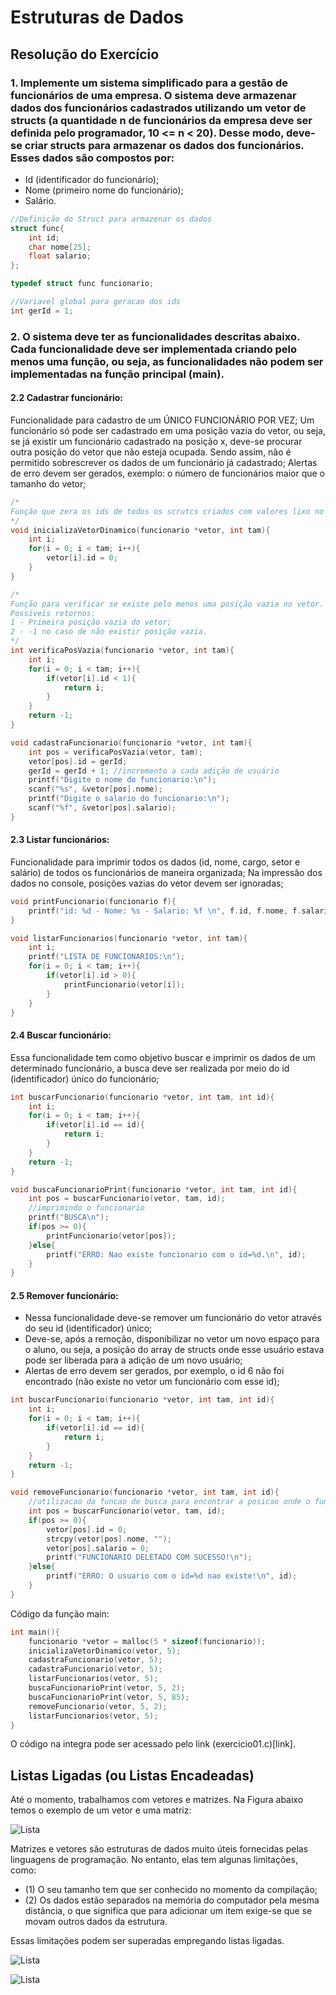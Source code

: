 # Estruturas de Dados 

## Resolução do Exercício

### 1. Implemente um sistema simplificado para a gestão de funcionários de uma empresa. O sistema deve armazenar dados dos funcionários cadastrados utilizando um vetor de structs (a quantidade n de funcionários da empresa deve ser definida pelo programador, 10 <= n < 20). Desse modo, deve-se criar structs para armazenar os dados dos funcionários. Esses dados são compostos por:

- Id (identificador do funcionário);
- Nome (primeiro nome do funcionário);
- Salário.


```cpp
//Definição do Struct para armazenar os dados
struct func{
	int id;
	char nome[25];
	float salario;
};

typedef struct func funcionario;

//Variavel global para geracao dos ids 
int gerId = 1;
```

### 2. O sistema deve ter as funcionalidades descritas abaixo. Cada funcionalidade deve ser implementada criando pelo menos uma função, ou seja, as funcionalidades não podem ser implementadas na função principal (main).

#### 2.2 Cadastrar funcionário:
Funcionalidade para cadastro de um ÚNICO FUNCIONÁRIO POR VEZ;
Um funcionário só pode ser cadastrado em uma posição vazia do vetor, ou seja, se já existir um funcionário cadastrado na posição x, deve-se procurar outra posição do vetor que não esteja ocupada. Sendo assim, não é permitido sobrescrever os dados de um funcionário já cadastrado;
Alertas de erro devem ser gerados, exemplo: o número de funcionários maior que o tamanho do vetor;

```cpp
/*
Função que zera os ids de todos os scrutcs criados com valores lixo no vetor.
*/
void inicializaVetorDinamico(funcionario *vetor, int tam){
	int i;
	for(i = 0; i < tam; i++){
		vetor[i].id = 0;
	}
}

/*
Função para verificar se existe pelo menos uma posição vazia no vetor.
Possíveis retornos:
1 - Primeira posição vazia do vetor;
2 - -1 no caso de não existir posição vazia.
*/
int verificaPosVazia(funcionario *vetor, int tam){
	int i;
	for(i = 0; i < tam; i++){
		if(vetor[i].id < 1){
			return i;
		}
	}
	return -1;
}

void cadastraFuncionario(funcionario *vetor, int tam){
	int pos = verificaPosVazia(vetor, tam);
	vetor[pos].id = gerId;
	gerId = gerId + 1; //incremento a cada adição de usuário
	printf("Digite o nome do funcionario:\n");
	scanf("%s", &vetor[pos].nome);
	printf("Digite o salario do funcionario:\n");
	scanf("%f", &vetor[pos].salario);
}
```

#### 2.3 Listar funcionários:
Funcionalidade para imprimir todos os dados (id, nome, cargo, setor e salário) de todos os funcionários de maneira organizada;
Na impressão dos dados no console, posições vazias do vetor devem ser ignoradas;

```cpp
void printFuncionario(funcionario f){
	printf("id: %d - Nome: %s - Salario: %f \n", f.id, f.nome, f.salario);
}

void listarFuncionarios(funcionario *vetor, int tam){
	int i;
	printf("LISTA DE FUNCIONARIOS:\n");
	for(i = 0; i < tam; i++){
		if(vetor[i].id > 0){
			printFuncionario(vetor[i]);
		}
	}
}
```

#### 2.4 Buscar funcionário:
Essa funcionalidade tem como objetivo buscar e imprimir os dados de um determinado funcionário, a busca deve ser realizada por meio do id (identificador) único do funcionário;

```cpp
int buscarFuncionario(funcionario *vetor, int tam, int id){
	int i;
	for(i = 0; i < tam; i++){
		if(vetor[i].id == id){
			return i;
		}
	}
	return -1;
}

void buscaFuncionarioPrint(funcionario *vetor, int tam, int id){
	int pos = buscarFuncionario(vetor, tam, id);
	//imprimindo o funcionario
	printf("BUSCA\n");
	if(pos >= 0){
		printFuncionario(vetor[pos]);
	}else{
		printf("ERRO: Nao existe funcionario com o id=%d.\n", id);
	}
}
```

#### 2.5 Remover funcionário:
- Nessa funcionalidade deve-se remover um funcionário do vetor através do seu  id (identificador) único;
- Deve-se, após a remoção, disponibilizar no vetor um novo espaço para o aluno, ou seja, a posição do array de structs onde esse usuário estava pode ser liberada para a adição de um novo usuário;
- Alertas de erro devem ser gerados, por exemplo, o id 6 não foi encontrado (não existe no vetor um funcionário com esse id);

```cpp
int buscarFuncionario(funcionario *vetor, int tam, int id){
	int i;
	for(i = 0; i < tam; i++){
		if(vetor[i].id == id){
			return i;
		}
	}
	return -1;
}

void removeFuncionario(funcionario *vetor, int tam, int id){
	//utilizacao da funcao de busca para encontrar a posicao onde o funcionario foi armazenado
	int pos = buscarFuncionario(vetor, tam, id);
	if(pos >= 0){
		vetor[pos].id = 0;
		strcpy(vetor[pos].nome, "");
		vetor[pos].salario = 0;
		printf("FUNCIONARIO DELETADO COM SUCESSO!\n");
	}else{
		printf("ERRO: O usuario com o id=%d nao existe!\n", id);
	}
}
```

Código da função main:

```cpp
int main(){
	funcionario *vetor = malloc(5 * sizeof(funcionario));
	inicializaVetorDinamico(vetor, 5);
	cadastraFuncionario(vetor, 5);
	cadastraFuncionario(vetor, 5);
	listarFuncionarios(vetor, 5);
	buscaFuncionarioPrint(vetor, 5, 2);
	buscaFuncionarioPrint(vetor, 5, 85);
	removeFuncionario(vetor, 5, 2);
	listarFuncionarios(vetor, 5);
}
```

O código na integra pode ser acessado pelo link (exercicio01.c)[link].

## Listas Ligadas (ou Listas Encadeadas)

Até o momento, trabalhamos com vetores e matrizes. Na Figura abaixo temos o exemplo de um vetor e uma matriz:

![Lista](/aula02/img/01-vetor-matriz.png "Lista de pessoas")

Matrizes e vetores são estruturas de dados muito úteis fornecidas pelas linguagens de programação. No entanto, elas tem algunas limitações, como:
- (1) O seu tamanho tem que ser conhecido no momento da compilação;
- (2) Os dados estão separados na memória do computador pela mesma distância, o que significa que para adicionar um item exige-se que se movam outros dados da estrutura.

Essas limitações podem ser superadas empregando listas ligadas.

![Lista](/aula02/img/02-pessoa-lista.jpg "Lista de pessoas")

![Lista](/aula02/img/03-lista-ligada.png "Exemplo de lista encadeada")